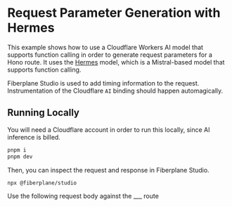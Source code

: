 # Request Parameter Generation with Hermes 

This example shows how to use a Cloudflare Workers AI model that supports function calling in order to generate request parameters for a Hono route. It uses the [Hermes](https://huggingface.co/nousresearch/hermes-2-pro-mistral-7b) model, which is a Mistral-based model that supports function calling.

Fiberplane Studio is used to add timing information to the request. Instrumentation of the Cloudflare `AI` binding should happen automagically.

## Running Locally

You will need a Cloudflare account in order to run this locally, since AI inference is billed.

```sh
pnpm i
pnpm dev
```

Then, you can inspect the request and response in Fiberplane Studio.

```sh
npx @fiberplane/studio
```

Use the following request body against the ___ route

```json

```